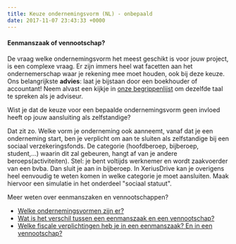 ```yaml
---
title: Keuze ondernemingsvorm (NL) - onbepaald
date: 2017-11-07 23:43:33 +0000
---
```

#### Eenmanszaak of vennootschap?

De vraag welke ondernemingsvorm het meest geschikt is voor jouw project, is een complexe vraag. Er zijn immers heel wat facetten aan het ondernemerschap waar je rekening mee moet houden, ook bij deze keuze. Ons belangrijkste **advies**: laat je bijstaan door een boekhouder of accountant! Neem alvast een kijkje in [onze begrippenlijst](https://www.xerius.be/begrippenlijst) om dezelfde taal te spreken als je adviseur.

Wist je dat de keuze voor een bepaalde ondernemingsvorm geen invloed heeft op jouw aansluiting als zelfstandige? 

Dat zit zo. Welke vorm je onderneming ook aanneemt, vanaf dat je een onderneming start, ben je verplicht om aan te sluiten als zelfstandige bij een sociaal verzekeringsfonds. De categorie (hoofdberoep, bijberoep, student,...) waarin dit zal gebeuren, hangt af van je andere beroeps(activiteiten). Stel: je bent voltijds werknemer en wordt zaakvoerder van een bvba. Dan sluit je aan in bijberoep. In XeriusDrive kan je overigens heel eenvoudig te weten komen in welke categorie je moet aansluiten. Maak hiervoor een simulatie in het onderdeel "sociaal statuut".

Meer weten over eenmanszaken en vennootschappen?

* [Welke ondernemingsvormen zijn er?](http://www.xerius.be/zelfstandigen/start-eigen-zaak/juridische-vorm/)
* [Wat is het verschil tussen een eenmanszaak en een vennootschap?](http://www.xerius.be/blog/zelfstandige-worden-eenmanszaak-vennootschap/)
* [Welke fiscale verplichtingen heb je in een eenmanszaak? En in een vennootschap?](https://www.vlaanderen.be/nl/ondernemen/boekhouding-belastingen-en-fiscaliteit/belastingen-voor-startende-ondernemers)